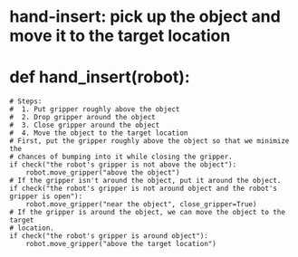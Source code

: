 # hand-insert: pick up the object and move it to the target location
# def hand_insert(robot):
    # Steps:
    #  1. Put gripper roughly above the object
    #  2. Drop gripper around the object
    #  3. Close gripper around the object
    #  4. Move the object to the target location
    # First, put the gripper roughly above the object so that we minimize the
    # chances of bumping into it while closing the gripper.
    if check("the robot's gripper is not above the object"):
        robot.move_gripper("above the object")
    # If the gripper isn't around the object, put it around the object.
    if check("the robot's gripper is not around object and the robot's gripper is open"):
        robot.move_gripper("near the object", close_gripper=True)
    # If the gripper is around the object, we can move the object to the target
    # location.
    if check("the robot's gripper is around object"):
        robot.move_gripper("above the target location")